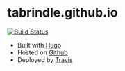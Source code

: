 # tabrindle.github.io

[![Build Status](https://travis-ci.org/tabrindle/tabrindle.github.io.svg?branch=dev)](https://travis-ci.org/tabrindle/tabrindle.github.io)

- Built with [Hugo](https://gohugo.io/)
- Hosted on [Github](https://github.com)
- Deployed by [Travis](https://travis-ci.org/)